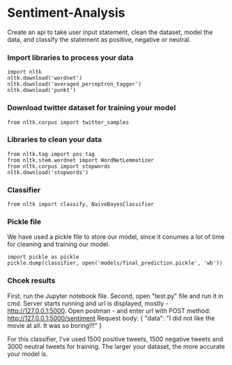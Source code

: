 # Sentiment-Analysis
Create an api to take user input statement, clean the dataset, model the data, and classify the statement as positive, negative or neutral.

### Import libraries to process your data

```
import nltk
nltk.download('wordnet')
nltk.download('averaged_perceptron_tagger')
nltk.download('punkt')
```

### Download twitter dataset for training your model
```nltk.download('twitter_samples')
from nltk.corpus import twitter_samples
```
### Libraries to clean your data
```import re, string
from nltk.tag import pos_tag
from nltk.stem.wordnet import WordNetLemmatizer
from nltk.corpus import stopwords
nltk.download('stopwords')
```

### Classifier
```
from nltk import classify, NaiveBayesClassifier
```
### Pickle file
We have used a pickle file to store our model, since it conumes a lot of time for cleaning and training our model.
```
import pickle as pickle
pickle.dump(classifier, open('models/final_prediction.pickle', 'wb'))
```

### Chcek results
First, run the Jupyter notebook file.
Second, open "test.py" file and run it in cmd. Server starts running and url is displayed, mostly - http://127.0.0.1:5000.
Open postman - and enter url with POST method: http://127.0.0.1:5000/sentiment
Request body: {
	"data": "I did not like the movie at all. It was so boring!!!"
}

For this classifier, I've used 1500 positive tweets, 1500 negative tweets and 3000 neutral tweets for training. 
The larger your dataset, the more accurate your model is.
